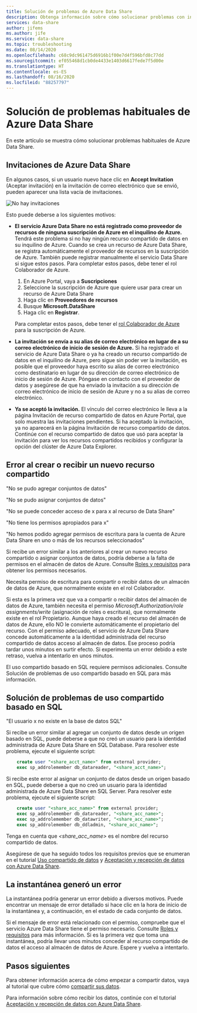 ```yaml
---
title: Solución de problemas de Azure Data Share
description: Obtenga información sobre cómo solucionar problemas con invitaciones y errores al crear o recibir recursos compartidos de datos con Azure Data Share.
services: data-share
author: jifems
ms.author: jife
ms.service: data-share
ms.topic: troubleshooting
ms.date: 08/14/2020
ms.openlocfilehash: c68c9dc961475d6916b1f00e7d4f596bfd8c77dd
ms.sourcegitcommit: ef055468d1cb0de4433e1403d6617fede7f5d00e
ms.translationtype: HT
ms.contentlocale: es-ES
ms.lasthandoff: 08/16/2020
ms.locfileid: "88257797"
---
```

# <a name="troubleshoot-common-issues-in-azure-data-share"></a>Solución de problemas habituales de Azure Data Share 

En este artículo se muestra cómo solucionar problemas habituales de Azure Data Share. 

## <a name="azure-data-share-invitations"></a>Invitaciones de Azure Data Share 

En algunos casos, si un usuario nuevo hace clic en **Accept Invitation** (Aceptar invitación) en la invitación de correo electrónico que se envió, pueden aparecer una lista vacía de invitaciones. 

![No hay invitaciones](media/no-invites.png)

Esto puede deberse a los siguientes motivos:

* **El servicio Azure Data Share no está registrado como proveedor de recursos de ninguna suscripción de Azure en el inquilino de Azure.** Tendrá este problema si no hay ningún recurso compartido de datos en su inquilino de Azure. Cuando se crea un recurso de Azure Data Share, se registra automáticamente el proveedor de recursos en la suscripción de Azure. También puede registrar manualmente el servicio Data Share si sigue estos pasos. Para completar estos pasos, debe tener el rol Colaborador de Azure.

    1. En Azure Portal, vaya a **Suscripciones**
    1. Seleccione la suscripción de Azure que quiere usar para crear un recurso de Azure Data Share
    1. Haga clic en **Proveedores de recursos**
    1. Busque **Microsoft.DataShare**
    1. Haga clic en **Registrar**. 

    Para completar estos pasos, debe tener el [rol Colaborador de Azure](https://docs.microsoft.com/azure/role-based-access-control/built-in-roles#contributor) para la suscripción de Azure. 

* **La invitación se envía a su alias de correo electrónico en lugar de a su correo electrónico de inicio de sesión de Azure.** Si ha registrado el servicio de Azure Data Share o ya ha creado un recurso compartido de datos en el inquilino de Azure, pero sigue sin poder ver la invitación, es posible que el proveedor haya escrito su alias de correo electrónico como destinatario en lugar de su dirección de correo electrónico de inicio de sesión de Azure. Póngase en contacto con el proveedor de datos y asegúrese de que ha enviado la invitación a su dirección de correo electrónico de inicio de sesión de Azure y no a su alias de correo electrónico.

* **Ya se aceptó la invitación.** El vínculo del correo electrónico le lleva a la página Invitación de recurso compartido de datos en Azure Portal, que solo muestra las invitaciones pendientes. Si ha aceptado la invitación, ya no aparecerá en la página Invitación de recurso compartido de datos. Continúe con el recurso compartido de datos que usó para aceptar la invitación para ver los recursos compartidos recibidos y configurar la opción del clúster de Azure Data Explorer.

## <a name="error-when-creating-or-receiving-a-new-share"></a>Error al crear o recibir un nuevo recurso compartido

"No se pudo agregar conjuntos de datos"

"No se pudo asignar conjuntos de datos"

"No se puede conceder acceso de x para x al recurso de Data Share"

"No tiene los permisos apropiados para x"

"No hemos podido agregar permisos de escritura para la cuenta de Azure Data Share en uno o más de los recursos seleccionados"

Si recibe un error similar a los anteriores al crear un nuevo recurso compartido o asignar conjuntos de datos, podría deberse a la falta de permisos en el almacén de datos de Azure. Consulte [Roles y requisitos](concepts-roles-permissions.md) para obtener los permisos necesarios. 

Necesita permiso de escritura para compartir o recibir datos de un almacén de datos de Azure, que normalmente existe en el rol Colaborador. 

Si esta es la primera vez que va a compartir o recibir datos del almacén de datos de Azure, también necesita el permiso *Microsoft.Authorization/role assignments/write* (asignación de roles o escritura), que normalmente existe en el rol Propietario. Aunque haya creado el recurso del almacén de datos de Azure, ello NO le convierte automáticamente el propietario del recurso. Con el permiso adecuado, el servicio de Azure Data Share concede automáticamente a la identidad administrada del recurso compartido de datos acceso al almacén de datos. Ese proceso podría tardar unos minutos en surtir efecto. Si experimenta un error debido a este retraso, vuelva a intentarlo en unos minutos.

El uso compartido basado en SQL requiere permisos adicionales. Consulte Solución de problemas de uso compartido basado en SQL para más información.

## <a name="troubleshooting-sql-based-sharing"></a>Solución de problemas de uso compartido basado en SQL

"El usuario x no existe en la base de datos SQL"

Si recibe un error similar al agregar un conjunto de datos desde un origen basado en SQL, puede deberse a que no creó un usuario para la identidad administrada de Azure Data Share en SQL Database.  Para resolver este problema, ejecute el siguiente script:

```sql
    create user "<share_acct_name>" from external provider; 
    exec sp_addrolemember db_datareader, "<share_acct_name>";
```      
Si recibe este error al asignar un conjunto de datos desde un origen basado en SQL, puede deberse a que no creó un usuario para la identidad administrada de Azure Data Share en SQL Server.  Para resolver este problema, ejecute el siguiente script:

```sql
    create user "<share_acc_name>" from external provider; 
    exec sp_addrolemember db_datareader, "<share_acc_name>"; 
    exec sp_addrolemember db_datawriter, "<share_acc_name>"; 
    exec sp_addrolemember db_ddladmin, "<share_acc_name>";
```
Tenga en cuenta que *<share_acc_name>* es el nombre del recurso compartido de datos.      

Asegúrese de que ha seguido todos los requisitos previos que se enumeran en el tutorial [Uso compartido de datos](share-your-data.md) y [Aceptación y recepción de datos con Azure Data Share](subscribe-to-data-share.md).

## <a name="snapshot-failed"></a>La instantánea generó un error
La instantánea podría generar un error debido a diversos motivos. Puede encontrar un mensaje de error detallado si hace clic en la hora de inicio de la instantánea y, a continuación, en el estado de cada conjunto de datos. 

Si el mensaje de error está relacionado con el permiso, compruebe que el servicio Azure Data Share tiene el permiso necesario. Consulte [Roles y requisitos](concepts-roles-permissions.md) para más información. Si es la primera vez que toma una instantánea, podría llevar unos minutos conceder al recurso compartido de datos el acceso al almacén de datos de Azure. Espere y vuelva a intentarlo.

## <a name="next-steps"></a>Pasos siguientes

Para obtener información acerca de cómo empezar a compartir datos, vaya al tutorial que cubre cómo [compartir sus datos](share-your-data.md). 

Para información sobre cómo recibir los datos, continúe con el tutorial [Aceptación y recepción de datos con Azure Data Share](subscribe-to-data-share.md).

